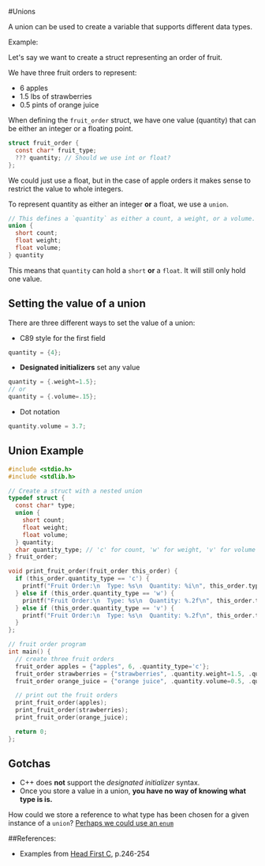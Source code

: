 #Unions

A union can be used to create a variable that supports different data types.

Example:

Let's say we want to create a struct representing an order of fruit.

We have three fruit orders to represent:
 - 6 apples
 - 1.5 lbs of strawberries
 - 0.5 pints of orange juice

When defining the `fruit_order` struct, we have one value (quantity) that can
be either an integer or a floating point.

```c
struct fruit_order {
  const char* fruit_type;
  ??? quantity; // Should we use int or float?
};
```

We could just use a float, but in the case of apple orders it makes sense to
restrict the value to whole integers.

To represent quantity as either an integer **or** a float, we use a `union`.

```c
// This defines a `quantity` as either a count, a weight, or a volume.
union {
  short count;
  float weight;
  float volume;
} quantity
```

This means that `quantity` can hold a `short` **or** a `float`. It will
still only hold one value.

## Setting the value of a union
There are three different ways to set the value of a union:

 * C89 style for the first field
```c
quantity = {4};
```
 * **Designated initializers** set any value
```c
quantity = {.weight=1.5};
// or
quantity = {.volume=.15};
```
 * Dot notation
```c
quantity.volume = 3.7;
```

## Union Example
```c
#include <stdio.h>
#include <stdlib.h>

// Create a struct with a nested union
typedef struct {
  const char* type;
  union {
    short count;
    float weight;
    float volume;
  } quantity;
  char quantity_type; // 'c' for count, 'w' for weight, 'v' for volume
} fruit_order;

void print_fruit_order(fruit_order this_order) {
  if (this_order.quantity_type == 'c') {
    printf("Fruit Order:\n  Type: %s\n  Quantity: %i\n", this_order.type, this_order.quantity.count);
  } else if (this_order.quantity_type == 'w') {
    printf("Fruit Order:\n  Type: %s\n  Quantity: %.2f\n", this_order.type, this_order.quantity.weight);
  } else if (this_order.quantity_type == 'v') {
    printf("Fruit Order:\n  Type: %s\n  Quantity: %.2f\n", this_order.type, this_order.quantity.volume);
  }
};

// fruit order program
int main() {
  // create three fruit orders
  fruit_order apples = {"apples", 6, .quantity_type='c'};
  fruit_order strawberries = {"strawberries", .quantity.weight=1.5, .quantity_type='w'};
  fruit_order orange_juice = {"orange juice", .quantity.volume=0.5, .quantity_type='v'};

  // print out the fruit orders
  print_fruit_order(apples);
  print_fruit_order(strawberries);
  print_fruit_order(orange_juice);

  return 0;
};
```

## Gotchas
 - C++ does **not** support the *designated initializer* syntax.
 - Once you store a value in a union, **you have no way of knowing what type is is.**

How could we store a reference to what type has been chosen for a given
instance of a `union`? [Perhaps we could use an `enum`][enum-notes]

##References:
 - Examples from [Head First C][head-first-c-book], p.246-254

[head-first-c-book]: http://www.amazon.com/Head-First-C-David-Griffiths/dp/1449399916
[enum-notes]: enums.md
